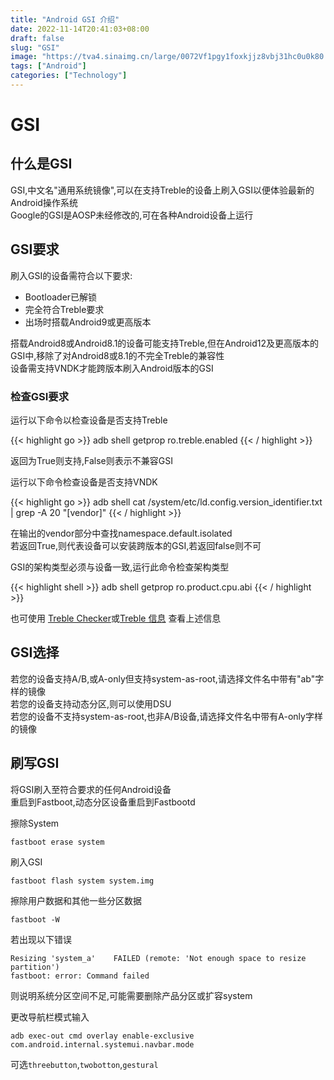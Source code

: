 ```yaml
---
title: "Android GSI 介绍"
date: 2022-11-14T20:41:03+08:00
draft: false
slug: "GSI"
image: "https://tva4.sinaimg.cn/large/0072Vf1pgy1foxkjjz8vbj31hc0u0k80.jpg"
tags: ["Android"]
categories: ["Technology"]
---
```


# GSI
## 什么是GSI
GSI,中文名"通用系统镜像",可以在支持Treble的设备上刷入GSI以便体验最新的Android操作系统  
Google的GSI是AOSP未经修改的,可在各种Android设备上运行
## GSI要求
刷入GSI的设备需符合以下要求:
- Bootloader已解锁
- 完全符合Treble要求
- 出场时搭载Android9或更高版本

搭载Android8或Android8.1的设备可能支持Treble,但在Android12及更高版本的GSI中,移除了对Android8或8.1的不完全Treble的兼容性  
设备需支持VNDK才能跨版本刷入Android版本的GSI  
### 检查GSI要求
运行以下命令以检查设备是否支持Treble  

{{< highlight go >}}
adb shell getprop ro.treble.enabled
{{< / highlight >}}

返回为True则支持,False则表示不兼容GSI  

运行以下命令检查设备是否支持VNDK

{{< highlight go >}}
adb shell cat /system/etc/ld.config.version_identifier.txt \
| grep -A 20 "\[vendor\]"
{{< / highlight >}}

在输出的vendor部分中查找namespace.default.isolated  
若返回True,则代表设备可以安装跨版本的GSI,若返回false则不可  

GSI的架构类型必须与设备一致,运行此命令检查架构类型  

{{< highlight shell >}}
adb shell getprop ro.product.cpu.abi
{{< / highlight >}}

也可使用 [Treble Checker](https://play.google.com/store/apps/details?id=com.blackcurrantstudioz.TrebleCheck)或[Treble 信息](https://play.google.com/store/apps/details?id=tk.hack5.treblecheck) 查看上述信息

## GSI选择
若您的设备支持A/B,或A-only但支持system-as-root,请选择文件名中带有"ab"字样的镜像  
若您的设备支持动态分区,则可以使用DSU  
若您的设备不支持system-as-root,也非A/B设备,请选择文件名中带有A-only字样的镜像  

## 刷写GSI
将GSI刷入至符合要求的任何Android设备  
重启到Fastboot,动态分区设备重启到Fastbootd  

擦除System  
```
fastboot erase system
```
刷入GSI  
```
fastboot flash system system.img
```
擦除用户数据和其他一些分区数据  
```
fastboot -W
```

若出现以下错误
```
Resizing 'system_a'    FAILED (remote: 'Not enough space to resize partition')
fastboot: error: Command failed
```
则说明系统分区空间不足,可能需要删除产品分区或扩容system  

更改导航栏模式输入
```
adb exec-out cmd overlay enable-exclusive com.android.internal.systemui.navbar.mode
```
可选`threebutton`,`twobotton`,`gestural`

<meting-js server="netease" type="song" id="399366427">